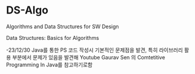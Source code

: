 # DS-Algo
Algorithms and Data Structures for SW Design

Data Structures: Basics for Algorithms  

-23/12/30 Java를 통한 PS 코드 작성시 기본적인 문제점을 발견, 특히 라이브러리 활용 부분에서 문제가 있음을 발견해 
Youtube Gaurav Sen 의 Comtetitive Programming In Java를 참고하기로함

